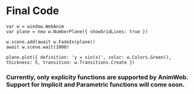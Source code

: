# Final Code

```
var w = window.WebAnim
var plane = new w.NumberPlane({ showGridLines: true })

w.scene.add(await w.FadeIn(plane))
await w.scene.wait(1000)

plane.plot({ definition: 'y = sin(x)', color: w.Colors.Green(), thickness: 5, transition: w.Transitions.Create })
```

### Currently, only explicity functions are supported by AnimWeb. Support for Implicit and Parametric functions will come soon.
